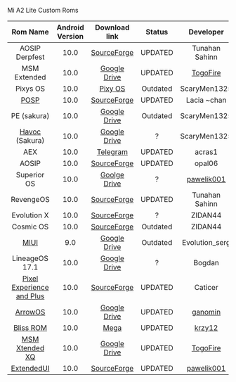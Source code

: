 Mi A2 Lite Custom Roms

|                           Rom Name                           | Android Version |                        Download link                         |  Status  |                          Developer                           | Official | Continues | OTA  |
| :----------------------------------------------------------: | :-------------: | :----------------------------------------------------------: | :------: | :----------------------------------------------------------: | :------: | :-------: | :--: |
|                        AOSIP Derpfest                        |      10.0       | [SourceForge](https://sourceforge.net/projects/tunahan-s-builds/files/daisy-builds/DerpFest/) | UPDATED  |                        Tunahan Sahinn                        |    ✔     |     ✔     |  ❌   |
|                         MSM Extended                         |      10.0       | [Google Drive](https://drive.google.com/open?id=114RoL6JAQs9p77w7GMXUP4ic4sAgKvX7) | UPDATED  | [TogoFire](https://forum.xda-developers.com/member.php?u=4230687) |    ❌     |     ❌     |  ❌   |
|                           Pixys OS                           |      10.0       | [Pixy OS](https://drive.google.com/file/d/1hdlfJRyg0zZbIGKsiec-WrkkGj37Ia4N/view?usp=drivesdk) | Outdated |                         ScaryMen1325                         |    ❌     |     ❌     |  ❌   |
| [POSP](https://forum.xda-developers.com/mi-a2-lite/development/9-0-potato-sauce-project-laciachan-t3953159) |      10.0       | [SourceForge](https://sourceforge.net/projects/posp/files/daisy/croquette/) | UPDATED  |                         Lacia ~chan                          |    ✔     |     ✔     |  ✔   |
|                         PE (sakura)                          |      10.0       | [Google Drive](https://drive.google.com/open?id=12HyekcUie94imlro5cZvSQ5Qk_q4CoJ5) | Outdated |                         ScaryMen1325                         |    ❌     |     ❌     |  ❌   |
| [Havoc](https://forum.xda-developers.com/redmi-6-pro/development/4-9-havoc-os-v2-6-t3942681) (Sakura) |      10.0       | [Google Drive](https://drive.google.com/open?id=1aBeAC6EjQqifJtDBOfGrbtx55J2r_xE6) |    ?     |                         ScaryMen1325                         |    ❌     |     ✔     |  ❌   |
|                             AEX                              |      10.0       |          [Telegram](https://t.me/newsmia2lite/256)           | UPDATED  |                            acras1                            |    ❌     |     ✔     |  ❌   |
|                            AOSIP                             |      10.0       | [SourceForge](https://sourceforge.net/projects/aosip-daisy-ota/files/builds/) | UPDATED  |                            opal06                            |    ❌     |     ✔     |  ❌   |
|                         Superior OS                          |      10.0       | [Goolge Drive](https://drive.google.com/open?id=1HuBdADxPoecHA7UtAvw_PHtgGYhV7XrG) |    ?     | [pawelik001](https://forum.xda-developers.com/member.php?u=8419529) |    ❌     |     ❌     |  ❌   |
|                          RevengeOS                           |      10.0       | [SourceForge](https://sourceforge.net/projects/tunahan-s-builds/files/daisy-builds/Revenge-Q/) | UPDATED  |                        Tunahan Sahinn                        |    ✔     |     ✔     |  ✔   |
|                         Evolution X                          |      10.0       | [SourceForge](https://sourceforge.net/projects/daisy1/files/rom/) |    ?     |                           ZIDAN44                            |    ❌     |     ?     |  ❌   |
|                          Cosmic OS                           |      10.0       | [SourceForge](https://sourceforge.net/projects/daisy1/files/rom/Cosmic-OS-v5.0-Quasar-daisy-20200124-2324-UNOFFICIAL.zip/download) | Outdated |                           ZIDAN44                            |    ❌     |     ❌     |  ❌   |
| [MIUI](https://forum.xda-developers.com/mi-a2-lite/development/9-miui-rom-t3960704) |       9.0       | [Google Drive](https://drive.google.com/drive/folders/1efZZvSwJ1pCKFgTAWi98CMQbdBdmwT09?usp=sharing) | Outdated |                        Evolution_serg                        |    ❌     |     ❌     |  ❌   |
|                        LineageOS 17.1                        |      10.0       | [Google Drive](https://drive.google.com/file/d/1yaMJSVFqmNyMDzOiokNtbOQ448C0Omsa/view?usp=sharing) |    ?     |                            Bogdan                            |    ❌     |     ❌     |  ❌   |
| [Pixel Experience and Plus](https://forum.xda-developers.com/mi-a2-lite/development/rom-pixel-experience-plus-t4069995) |      10.0       | [SourceForge](https://sourceforge.net/projects/fdoops-builds/files/) | UPDATED  |                           Caticer                            |    ❌     |     ✔     |  ❌   |
| [ArrowOS](https://forum.xda-developers.com/mi-a2-lite/development/rom-arrowos-v10-0-xiaomi-mi-a2-lite-t4072841) |      10.0       | [Google Drive](https://drive.google.com/drive/folders/1iYCf3K1pgHHPuF2FZLlg1caeptX8Jbtb) | UPDATED  | [ganomin](https://forum.xda-developers.com/member.php?u=9850043) |    ❌     |     ✔     |  ❌   |
| [Bliss ROM](https://forum.xda-developers.com/mi-a2-lite/development/10-0-bliss-rom-v12-5-xiaomi-mi-a2-lite-t4072705) |      10.0       | [Mega](https://mega.nz/#!7NFEECrR!GQawiMXLoAT2xufFqJ5QGjCPxThp2eCOEvuc-ATPyGY) | UPDATED  | [krzy12](https://forum.xda-developers.com/member.php?u=5938081) |    ❌     |     ✔     |  ❌   |
| [MSM Xtended XQ](https://forum.xda-developers.com/mi-a2-lite/development/stable-msm-xtended-xq-release-v6-0-t4063845) |      10.0       | [Google Drive](https://drive.google.com/file/d/1fE23XX-Sjg5S032OJFoBK27dsrR8Uin2/view) | UPDATED  | [TogoFire](https://forum.xda-developers.com/member.php?u=4230687) |    ❌     |     ✔     |  ❌   |
| [ExtendedUI](https://forum.xda-developers.com/mi-a2-lite/development/10-0-extendedui-xiaomi-mi-a2-lite-t4070989) |      10.0       | [SourceForge](https://sourceforge.net/projects/extendedui/files/daisy/) | UPDATED  | [pawelik001](https://forum.xda-developers.com/member.php?u=8419529) |    ✔     |     ✔     |  ?   |

